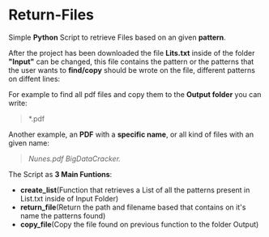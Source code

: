 # Return-Files
Simple **Python** Script to retrieve Files based on an given **pattern**.

After the project has been downloaded the file **Lits.txt** inside of the folder **"Input"** can be changed, this file contains the pattern or the patterns that the user wants to **find/copy** should be wrote on the file, different patterns on diffent lines:

For example to find all pdf files and copy them to the **Output folder** you can write:
>*.pdf

Another example, an **PDF** with a **specific name**, or all kind of files with an given name:
>*Nunes.pdf
>BigDataCracker.*


The Script as **3 Main Funtions**:
- **create_list**(Function that retrieves a List of all the patterns present in List.txt inside of Input Folder)
- **return_file**(Return the path and filename based that contains on it's name the patterns found)
- **copy_file**(Copy the file found on previous function to the folder Output)
